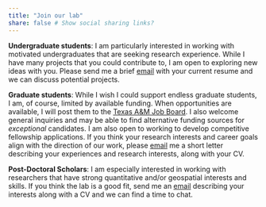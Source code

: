 ```yaml
---
title: "Join our lab"
share: false # Show social sharing links?
---
```


__**Undergraduate students**__: I am particularly interested in working with motivated undergraduates that are seeking research experience. While I have many projects that you could contribute to, I am open to exploring new ideas with you. Please send me a brief [email](mailto:bpease1@siu.edu) with your current resume and we can discuss potential projects.    

__**Graduate students**__: While I wish I could support endless graduate students, I am, of course, limited by available funding. When opportunities are available, I will post them to the [Texas A&M Job Board](https://wfscjobs.tamu.edu/job-board/). I also welcome general inquiries and may be able to find alternative funding sources for *exceptional* candidates. I am also open to working to develop competitive fellowship applications. If you think your research interests and career goals align with the direction of our work, please [email](mailto:bpease1@siu.edu) me a short letter describing your experiences and research interests, along with your CV.     

__**Post-Doctoral Scholars**__: I am especially interested in working with researchers that have strong quantitative and/or geospatial interests and skills. If you think the lab is a good fit, send me an [email](mailto:bpease1@siu.edu) describing your interests along with a CV and we can find a time to chat.